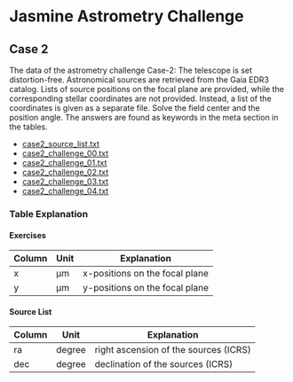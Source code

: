 # Jasmine Astrometry Challenge
## Case 2
The data of the astrometry challenge Case-2: The telescope is set distortion-free. Astronomical sources are retrieved from the Gaia EDR3 catalog. Lists of source positions on the focal plane are provided, while the corresponding stellar coordinates are not provided. Instead, a list of the coordinates is given as a separate file. Solve the field center and the position angle. The answers are found as keywords in the meta section in the tables.

- [case2_source_list.txt](https://github.com/xr0038/jasmine_warpfield/raw/master/challenge/case2/case2_source_list.txt)
- [case2_challenge_00.txt](https://github.com/xr0038/jasmine_warpfield/raw/master/challenge/case2/case2_challenge_00.txt)
- [case2_challenge_01.txt](https://github.com/xr0038/jasmine_warpfield/raw/master/challenge/case2/case2_challenge_01.txt)
- [case2_challenge_02.txt](https://github.com/xr0038/jasmine_warpfield/raw/master/challenge/case2/case2_challenge_02.txt)
- [case2_challenge_03.txt](https://github.com/xr0038/jasmine_warpfield/raw/master/challenge/case2/case2_challenge_03.txt)
- [case2_challenge_04.txt](https://github.com/xr0038/jasmine_warpfield/raw/master/challenge/case2/case2_challenge_04.txt)



### Table Explanation
#### Exercises

|Column|Unit|Explanation|
|------|-----|-----|
|x|&mu;m|x-positions on the focal plane|
|y|&mu;m|y-positions on the focal plane|


#### Source List

|Column|Unit|Explanation|
|------|-----|-----|
|ra|degree|right ascension of the sources (ICRS)|
|dec|degree|declination of the sources (ICRS)|
